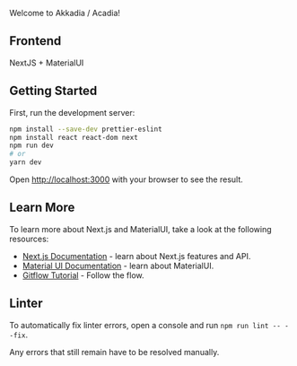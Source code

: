 Welcome to Akkadia / Acadia!

## Frontend

NextJS + MaterialUI

## Getting Started

First, run the development server:

```bash
npm install --save-dev prettier-eslint
npm install react react-dom next
npm run dev
# or
yarn dev
```

Open [http://localhost:3000](http://localhost:3000) with your browser to see the result.

## Learn More

To learn more about Next.js and MaterialUI, take a look at the following resources:

- [Next.js Documentation](https://nextjs.org/docs) - learn about Next.js features and API.
- [Material UI Documentation](https://material-ui.com/getting-started/usage/) - learn about MaterialUI.
- [Gitflow Tutorial](https://www.atlassian.com/git/tutorials/comparing-workflows/gitflow-workflow) - Follow the flow.

## Linter

To automatically fix linter errors, open a console and run `npm run lint -- --fix`.

Any errors that still remain have to be resolved manually.

